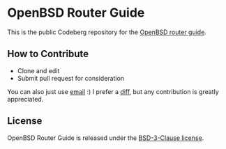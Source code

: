 # OpenBSD Router Guide

This is the public Codeberg repository for the [OpenBSD router guide](https://unixsheikh.com/tutorials/openbsd-router-guide/).

## How to Contribute

 * Clone and edit
 * Submit pull request for consideration

You can also just use [email](https://www.unixsheikh.com/contact.html) :) I prefer a [diff](https://en.wikipedia.org/wiki/Diff), but any contribution is greatly appreciated.

## License

OpenBSD Router Guide is released under the [BSD-3-Clause license](https://opensource.org/licenses/BSD-3-Clause).
